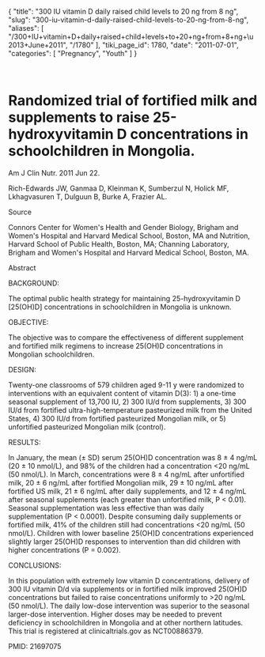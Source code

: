 {
  "title": "300 IU vitamin D daily raised child levels to 20 ng from 8 ng",
  "slug": "300-iu-vitamin-d-daily-raised-child-levels-to-20-ng-from-8-ng",
  "aliases": [
    "/300+IU+vitamin+D+daily+raised+child+levels+to+20+ng+from+8+ng+\u2013+June+2011",
    "/1780"
  ],
  "tiki_page_id": 1780,
  "date": "2011-07-01",
  "categories": [
    "Pregnancy",
    "Youth"
  ]
}

&nbsp;

# Randomized trial of fortified milk and supplements to raise 25-hydroxyvitamin D concentrations in schoolchildren in Mongolia.

Am J Clin Nutr. 2011 Jun 22. 

Rich-Edwards JW, Ganmaa D, Kleinman K, Sumberzul N, Holick MF, Lkhagvasuren T, Dulguun B, Burke A, Frazier AL.

Source

Connors Center for Women's Health and Gender Biology, Brigham and Women's Hospital and Harvard Medical School, Boston, MA and Nutrition, Harvard School of Public Health, Boston, MA; Channing Laboratory, Brigham and Women's Hospital and Harvard Medical School, Boston, MA.

Abstract

BACKGROUND:

The optimal public health strategy for maintaining 25-hydroxyvitamin D <span>[25(OH)D]</span> concentrations in schoolchildren in Mongolia is unknown.

OBJECTIVE:

The objective was to compare the effectiveness of different supplement and fortified milk regimens to increase 25(OH)D concentrations in Mongolian schoolchildren.

DESIGN:

Twenty-one classrooms of 579 children aged 9-11 y were randomized to interventions with an equivalent content of vitamin D(3): 1) a one-time seasonal supplement of 13,700 IU, 2) 300 IU/d from supplements, 3) 300 IU/d from fortified ultra-high-temperature pasteurized milk from the United States, 4) 300 IU/d from fortified pasteurized Mongolian milk, or 5) unfortified pasteurized Mongolian milk (control).

RESULTS:

In January, the mean (± SD) serum 25(OH)D concentration was 8 ± 4 ng/mL (20 ± 10 nmol/L), and 98% of the children had a concentration <20 ng/mL (50 nmol/L). In March, concentrations were 8 ± 4 ng/mL after unfortified milk, 20 ± 6 ng/mL after fortified Mongolian milk, 29 ± 10 ng/mL after fortified US milk, 21 ± 6 ng/mL after daily supplements, and 12 ± 4 ng/mL after seasonal supplements (each greater than unfortified milk, P < 0.01). Seasonal supplementation was less effective than was daily supplementation (P < 0.0001). Despite consuming daily supplements or fortified milk, 41% of the children still had concentrations <20 ng/mL (50 nmol/L). Children with lower baseline 25(OH)D concentrations experienced slightly larger 25(OH)D responses to intervention than did children with higher concentrations (P = 0.002).

CONCLUSIONS:

In this population with extremely low vitamin D concentrations, delivery of 300 IU vitamin D/d via supplements or in fortified milk improved 25(OH)D concentrations but failed to raise concentrations uniformly to >20 ng/mL (50 nmol/L). The daily low-dose intervention was superior to the seasonal larger-dose intervention. Higher doses may be needed to prevent deficiency in schoolchildren in Mongolia and at other northern latitudes. This trial is registered at clinicaltrials.gov as NCT00886379.

PMID:     21697075

